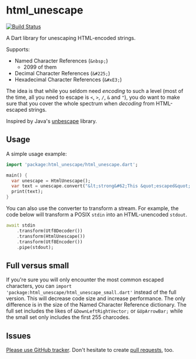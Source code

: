 # html_unescape

[![Build Status](https://travis-ci.org/filiph/html_unescape.svg?branch=master)](https://travis-ci.org/filiph/html_unescape)

A Dart library for unescaping HTML-encoded strings.

Supports:

* Named Character References (`&nbsp;`)
  * 2099 of them
* Decimal Character References (`&#225;`)
* Hexadecimal Character References (`&#xE3;`)

The idea is that while you seldom need _encoding_ to such a level (most of the
time, all you need to escape is `<`, `>`, `/`, `&` and `"`), you do want to
make sure that you cover the whole spectrum when _decoding_ from HTML-escaped
strings.

Inspired by Java's [unbescape](https://www.unbescape.org/) library.

## Usage

A simple usage example:

```dart
import 'package:html_unescape/html_unescape.dart';

main() {
  var unescape = HtmlUnescape();
  var text = unescape.convert("&lt;strong&#62;This &quot;escaped&quot; string");
  print(text);
}
```

You can also use the converter to transform a stream. For example, the code
below will transform a POSIX `stdin` into an HTML-unencoded `stdout`.

```dart
await stdin
    .transform(Utf8Decoder())
    .transform(HtmlUnescape())
    .transform(Utf8Encoder())
    .pipe(stdout);
```

## Full versus small

If you're sure you will only encounter the most common escaped characters,
you can `import 'package:html_unescape/html_unescape_small.dart'` instead of
the full version. This will decrease code size and increase performance. The
only difference is in the size of the Named Character Reference dictionary.
The full set includes the likes of `&DownLeftRightVector;` or `&UpArrowBar;` 
while the small set only includes the first 255 charcodes.

## Issues

[Please use GitHub tracker](https://github.com/filiph/html_unescape/issues).
Don't hesitate to create 
[pull requests](https://github.com/filiph/html_unescape/pulls), too.

